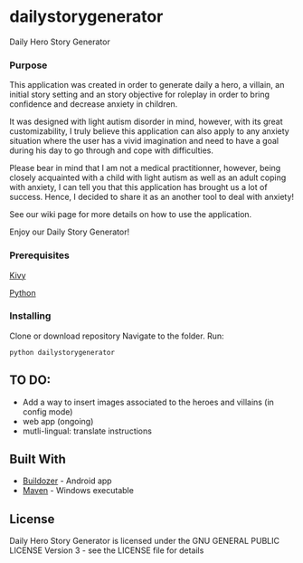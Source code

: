 # dailystorygenerator
Daily Hero Story Generator

### Purpose
This application was created in order to generate daily a hero, a villain, an initial story setting and an story objective for roleplay in order to bring confidence and decrease anxiety in children. 

It was designed with light autism disorder in mind, however, with its great customizability, I truly believe this application can also apply to any anxiety situation where the user has a vivid imagination and need to have a goal during his day to go through and cope with difficulties.

Please bear in mind that I am not a medical practitionner, however, being closely acquainted with a child with light autism as well as an adult coping with anxiety, I can tell you that this application has brought us a lot of success. Hence, I decided to share it as an another tool to deal with anxiety!

See our wiki page for more details on how to use the application.

Enjoy our Daily Story Generator!


### Prerequisites

[Kivy](https://kivy.org/doc/stable/installation/installation.html)

[Python](https://www.python.org/downloads/)


### Installing

Clone or download repository
Navigate to the folder.
Run:

```
python dailystorygenerator
```


## TO DO:
- Add a way to insert images associated to the heroes and villains (in config mode)
- web app (ongoing)
- mutli-lingual: translate instructions


## Built With

* [Buildozer](https://kivy.org/doc/stable/guide/packaging-android.html) - Android app
* [Maven](https://kivy.org/doc/stable/guide/packaging-windows.html) - Windows executable

## License

Daily Hero Story Generator is licensed under the GNU GENERAL PUBLIC LICENSE Version 3 - see the LICENSE file for details